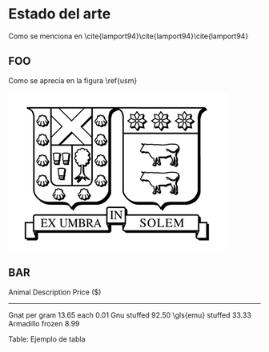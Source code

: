 Estado del arte
===============

Como se menciona en
\cite{lamport94}\cite{lamport94}\cite{lamport94}

FOO
---

Como se aprecia en la figura \ref{usm}

![Logo USM\label{usm}](src/2-estado-del-arte/fig/ISOTIPO_Negro.jpg)

BAR
---

Animal    Description  Price ($)
--------- ----------- ----------
Gnat      per gram         13.65
          each              0.01
Gnu       stuffed          92.50
\gls{emu} stuffed          33.33
Armadillo frozen            8.99

Table: Ejemplo de tabla
 
